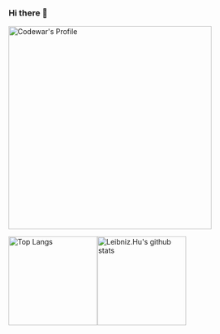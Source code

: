 ### Hi there 👋
<img src="https://www.codewars.com/users/Leibnizhu/badges/large" alt="Codewar's Profile" width="400" />

<img src="https://github-readme-stats.vercel.app/api/top-langs/?username=Leibnizhu&hide=html,css,scss&layout=compact" alt="Top Langs" height="175" /><img src="https://github-readme-stats.vercel.app/api?username=Leibnizhu&show_icons=true&count_private=true&theme=dracula" alt="Leibniz.Hu's github stats" height="175" />


<!--
**Leibnizhu/Leibnizhu** is a ✨ _special_ ✨ repository because its `README.md` (this file) appears on your GitHub profile.

Here are some ideas to get you started:

- 🔭 I’m currently working on ...
- 🌱 I’m currently learning ...
- 👯 I’m looking to collaborate on ...
- 🤔 I’m looking for help with ...
- 💬 Ask me about ...
- 📫 How to reach me: ...
- 😄 Pronouns: ...
- ⚡ Fun fact: ...
-->
